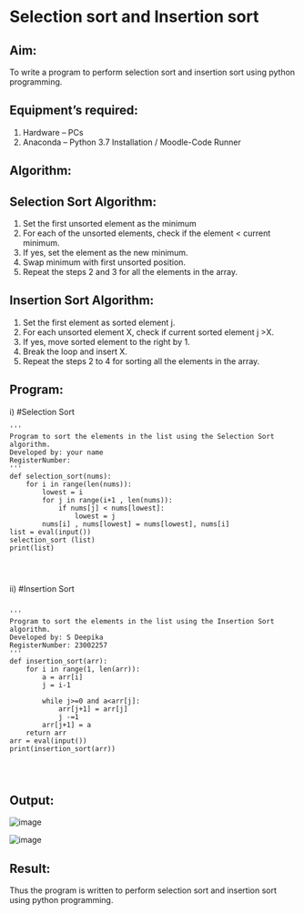 # Selection sort and Insertion sort
## Aim:
To write a program to perform selection sort and insertion sort using python programming.
## Equipment’s required:
1.	Hardware – PCs
2.	Anaconda – Python 3.7 Installation / Moodle-Code Runner
## Algorithm:
## Selection Sort Algorithm:
1.	Set the first unsorted element as the minimum
2.	For each of the unsorted elements, check if the element < current minimum.
3.	If yes, set the element as the new minimum.
4.	Swap minimum with first unsorted position.
5.	Repeat the steps 2 and 3 for all the elements in the array.
## Insertion Sort Algorithm:
1.	Set the first element as sorted element j.
2.	For each unsorted element X, check if current sorted element j >X.
3.	If yes, move sorted element to the right by 1.
4.	Break the loop and insert X.
5.	Repeat the steps 2 to 4 for sorting all the elements in the array.
## Program:
i)	#Selection Sort
```
''' 
Program to sort the elements in the list using the Selection Sort algorithm.
Developed by: your name
RegisterNumber: 
'''
def selection_sort(nums):
    for i in range(len(nums)):
        lowest = i
        for j in range(i+1 , len(nums)):
            if nums[j] < nums[lowest]:
                lowest = j
        nums[i] , nums[lowest] = nums[lowest], nums[i]
list = eval(input())
selection_sort (list)
print(list)




```
ii)	#Insertion Sort
```

''' 
Program to sort the elements in the list using the Insertion Sort algorithm.
Developed by: S Deepika
RegisterNumber: 23002257
'''
def insertion_sort(arr):
    for i in range(1, len(arr)):
        a = arr[i]
        j = i-1
        
        while j>=0 and a<arr[j]:
            arr[j+1] = arr[j]
            j -=1
        arr[j+1] = a
    return arr
arr = eval(input())
print(insertion_sort(arr))    




```

## Output:
![image](https://github.com/Deepikasuresh05/Sorting-Algorithm/assets/148514509/d10d6282-bab4-4ad4-ad2c-fdd08d5ea42e)

![image](https://github.com/Deepikasuresh05/Sorting-Algorithm/assets/148514509/3dca5d6b-2c5a-4cbd-9b36-49e6400d443d)

## Result:
Thus the program is written to perform selection sort and insertion sort using python programming.
